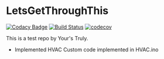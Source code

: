 # LetsGetThroughThis
[![Codacy Badge](https://api.codacy.com/project/badge/Grade/ce5edb2d194142f9ab7ea64f0038fc6a)](https://www.codacy.com/app/joelmuppidi/LetsGetThroughThis?utm_source=github.com&amp;utm_medium=referral&amp;utm_content=joelmuppidi/LetsGetThroughThis&amp;utm_campaign=Badge_Grade)
[![Build Status](https://travis-ci.com/joelmuppidi/LetsGetThroughThis.svg?branch=master)](https://travis-ci.com/joelmuppidi/LetsGetThroughThis)
[![codecov](https://codecov.io/gh/joelmuppidi/LetsGetThroughThis/branch/master/graph/badge.svg)](https://codecov.io/gh/joelmuppidi/LetsGetThroughThis)

This is a test repo by Your's Truly.

*   Implemented HVAC Custom code implemented in HVAC.ino
